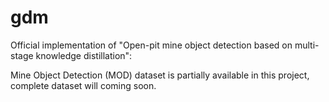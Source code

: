 # gdm
Official implementation of "Open-pit mine object detection based on multi-stage knowledge distillation":

Mine Object Detection (MOD) dataset is partially available in this project, complete dataset will coming soon.
